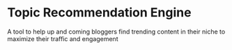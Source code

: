 # Topic Recommendation Engine
A tool to help up and coming bloggers find trending content in their niche to maximize their traffic and engagement

